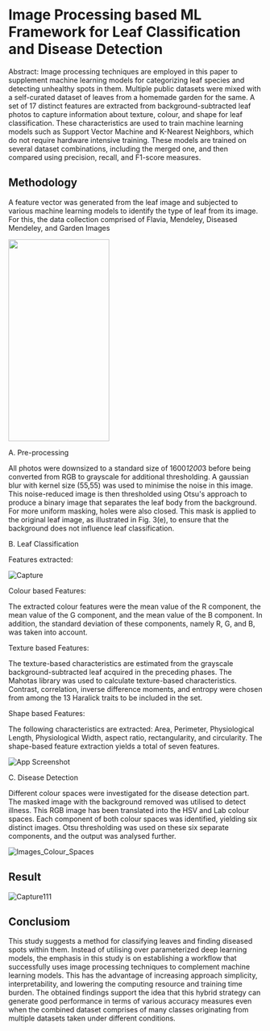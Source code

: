 
# Image Processing based ML Framework for Leaf Classification and Disease Detection


Abstract:
Image processing techniques are employed in this
paper to supplement machine learning models for categorizing
leaf species and detecting unhealthy spots in them. Multiple public
datasets were mixed with a self-curated dataset of leaves from a
homemade garden for the same. A set of 17 distinct features are
extracted from background-subtracted leaf photos to capture
information about texture, colour, and shape for leaf
classification. These characteristics are used to train machine
learning models such as Support Vector Machine and K-Nearest
Neighbors, which do not require hardware intensive training.
These models are trained on several dataset combinations,
including the merged one, and then compared using precision,
recall, and F1-score measures.

## Methodology
A feature vector was generated from the leaf image and subjected to various machine learning models to identify the type of leaf from its image. For this, the data collection comprised of Flavia, Mendeley, Diseased Mendeley, and Garden Images

<img src="https://user-images.githubusercontent.com/52126773/168424027-da53b0db-4454-4aad-99c6-8bd1eb065b20.png" data-canonical-src="https://user-images.githubusercontent.com/52126773/168424027-da53b0db-4454-4aad-99c6-8bd1eb065b20.png" width="200" height="400" />

A. Pre-processing

All photos were downsized to a standard size of 1600*1200*3 before being converted from RGB to grayscale for additional thresholding. A gaussian blur with kernel size
(55,55) was used to minimise the noise in this image. This noise-reduced image is then thresholded using Otsu's approach  to produce a binary image that separates the leaf body from the background. For more uniform masking, holes were also closed. This mask is applied to the original leaf image, as illustrated in Fig. 3(e), to ensure that the background does not influence leaf classification.

B. Leaf Classification

Features extracted:

![Capture](https://user-images.githubusercontent.com/52126773/168425248-8a578a85-a555-4795-9285-be862eafd9d3.PNG)

Colour based Features:

The extracted colour features were the mean value of the R component, the mean value of the G component, and the mean value of the B component. In addition, the standard deviation of these components, namely R, G, and B, was taken into account. 

Texture based Features:

The texture-based characteristics are estimated from the grayscale background-subtracted leaf acquired in the preceding phases. The Mahotas library  was used to calculate texture-based characteristics. Contrast, correlation, inverse difference moments, and entropy were chosen from among the 13 Haralick traits to be included in the set. 

Shape based Features:

The following characteristics are extracted: Area, Perimeter, Physiological Length, Physiological Width, aspect ratio, rectangularity, and circularity. The shape-based feature extraction yields a total of seven features. 

![App Screenshot](https://user-images.githubusercontent.com/52126773/168425434-68129ba3-be39-4512-bf70-08ed3ba97dfd.png)

C. Disease Detection 

Different colour spaces were investigated for the disease detection part. The masked image with the background removed was utilised to detect illness. This RGB image has been translated into the HSV and Lab colour spaces. Each component of both colour spaces was identified, yielding six distinct images. Otsu thresholding was used on these six separate components, and the output was analysed further. 

![Images_Colour_Spaces](https://user-images.githubusercontent.com/52126773/168425586-e6d0276d-de54-48ef-888e-cc6d35b4b4ba.png)

## Result

![Capture111](https://user-images.githubusercontent.com/52126773/168425804-12bb252d-61c0-4b8f-9bf9-9bf5660cb842.PNG)

## Conclusiom

This study suggests a method for classifying leaves and finding diseased spots within them. Instead of utilising over parameterized deep learning models, the emphasis in this study is on establishing a workflow that successfully uses image processing techniques to complement machine learning models. This has the advantage of increasing approach simplicity, interpretability, and lowering the computing resource and training time burden. The obtained findings support the idea that this hybrid strategy can generate good performance in terms of various accuracy measures even when the combined dataset comprises of many classes originating from multiple datasets taken under different conditions.
